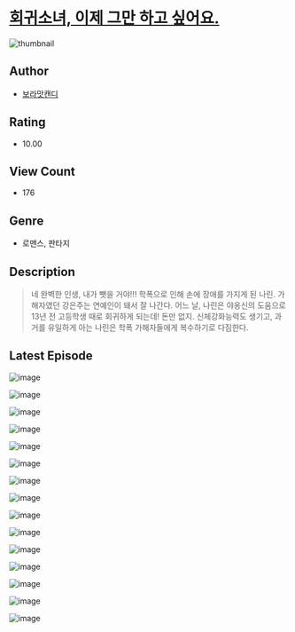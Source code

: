# [회귀소녀, 이제 그만 하고 싶어요.](https://comic.naver.com/bestChallenge/list?titleId=809985)
![thumbnail](https://image-comic.pstatic.net/user_contents_data/challenge_comic/2023/05/23/366750/upload_7148731275622704691_480x623.jpeg)

## Author
- [보라맛캔디](https://comic.naver.com/artistTitle?id=366750)

## Rating
- 10.00

## View Count
- 176

## Genre
- 로맨스, 판타지

## Description
> 네 완벽한 인생, 내가 뺏을 거야!!! 학폭으로 인해 손에 장애를 가지게 된 나린. 가해자였던 강은주는 연예인이 돼서 잘 나간다. 어느 날, 나린은 야옹신의 도움으로 13년 전 고등학생 때로 회귀하게 되는데! 돈만 없지. 신체강화능력도 생기고, 과거를 유일하게 아는 나린은 학폭 가해자들에게 복수하기로 다짐한다.


## Latest Episode
![image](https://image-comic.pstatic.net/user_contents_data/challenge_comic/2023/05/23/366750/upload_3762586193433409586.jpeg)

![image](https://image-comic.pstatic.net/user_contents_data/challenge_comic/2023/05/23/366750/upload_7364851272537617208.jpeg)

![image](https://image-comic.pstatic.net/user_contents_data/challenge_comic/2023/05/23/366750/upload_3487254394345436260.jpeg)

![image](https://image-comic.pstatic.net/user_contents_data/challenge_comic/2023/05/23/366750/upload_7147547089489377123.jpeg)

![image](https://image-comic.pstatic.net/user_contents_data/challenge_comic/2023/05/23/366750/upload_3905009215800043062.jpeg)

![image](https://image-comic.pstatic.net/user_contents_data/challenge_comic/2023/05/23/366750/upload_7363778150011331634.jpeg)

![image](https://image-comic.pstatic.net/user_contents_data/challenge_comic/2023/05/23/366750/upload_7090182277903497011.jpeg)

![image](https://image-comic.pstatic.net/user_contents_data/challenge_comic/2023/05/23/366750/upload_3774351178991756083.jpeg)

![image](https://image-comic.pstatic.net/user_contents_data/challenge_comic/2023/05/23/366750/upload_3976787757286974000.jpeg)

![image](https://image-comic.pstatic.net/user_contents_data/challenge_comic/2023/05/23/366750/upload_7003999262248087601.jpeg)

![image](https://image-comic.pstatic.net/user_contents_data/challenge_comic/2023/05/23/366750/upload_7004002745497237094.jpeg)

![image](https://image-comic.pstatic.net/user_contents_data/challenge_comic/2023/05/23/366750/upload_3691037883712682039.jpeg)

![image](https://image-comic.pstatic.net/user_contents_data/challenge_comic/2023/05/23/366750/upload_7220455915188925751.jpeg)

![image](https://image-comic.pstatic.net/user_contents_data/challenge_comic/2023/05/23/366750/upload_4063991119685431858.jpeg)

![image](https://image-comic.pstatic.net/user_contents_data/challenge_comic/2023/05/23/366750/upload_7017225480922673204.jpeg)
